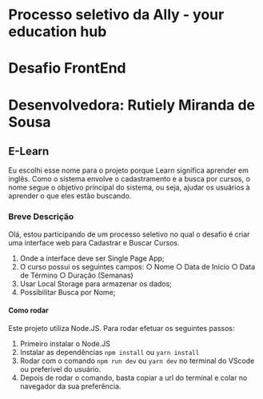 # Processo seletivo da Ally - your education hub
# Desafio FrontEnd
# Desenvolvedora: Rutiely Miranda de Sousa

## E-Learn
Eu escolhi esse nome para o projeto porque Learn significa aprender em inglês. Como o sistema envolve o cadastramento e a busca por cursos, o nome segue o objetivo principal do sistema, ou seja, ajudar os usuários à aprender o que eles estão buscando.

### Breve Descrição
Olá, estou participando de um processo seletivo no qual o desafio é criar uma interface web para Cadastrar e Buscar Cursos.

1. Onde a interface deve ser Single Page App;
2. O curso possui os seguintes campos:
    ○ Nome
    ○ Data de Início
    ○ Data de Término
    ○ Duração (Semanas)
3. Usar Local Storage para armazenar os dados;
4. Possibilitar Busca por Nome;

#### Como rodar
Este projeto utiliza Node.JS. Para rodar efetuar os seguintes passos:
1. Primeiro instalar o Node.JS
2. Instalar as dependências ```npm install``` ou ```yarn install```
3. Rodar com o comando ```npm run dev``` ou ```yarn dev``` no terminal do VScode ou preferível do usuário. 
5. Depois de rodar o comando, basta copiar a url do terminal e colar no navegador da sua preferência.  


